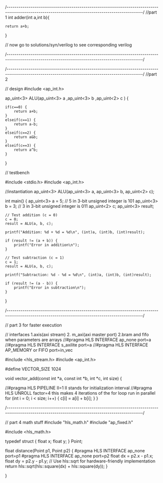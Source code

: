 /*---------------------------------------------------------------------------------------------------------------------------------------------------*/
//part 1
int adder(int a,int b){

	return a+b;
}

// now go to solutions/syn/verilog to see corresponding verilog


/*---------------------------------------------------------------------------------------------------------------------------------------------------*/


/*---------------------------------------------------------------------------------------------------------------------------------------------------*/
//part 2

// design
#include <ap_int.h>

ap_uint<3> ALU(ap_uint<3> a ,ap_uint<3> b ,ap_uint<2> c ) {

	if(c==0) {
		return a+b;
	}
	elseif(c==1) {
		return a-b;
	}
	elseif(c==2) {
		return a&b;
	}
	elseif(c==3) {
		return a^b;
	}
}

// testbench

#include <stdio.h>
#include <ap_int.h>

//instantiation
ap_uint<3> ALU(ap_uint<3> a, ap_uint<3> b, ap_uint<2> c);

int main() {
    ap_uint<3> a = 5; // 5 in 3-bit unsigned integer is 101
    ap_uint<3> b = 3; // 3 in 3-bit unsigned integer is 011
    ap_uint<2> c;
    ap_uint<3> result;

    // Test addition (c = 0)
    c = 0;
    result = ALU(a, b, c);

    printf("Addition: %d + %d = %d\n", (int)a, (int)b, (int)result);

    if (result != (a + b)) {
        printf("Error in addition\n");
    }

    // Test subtraction (c = 1)
    c = 1;
    result = ALU(a, b, c);

    printf("Subtraction: %d - %d = %d\n", (int)a, (int)b, (int)result);

    if (result != (a - b)) {
        printf("Error in subtraction\n");
    }
}

/*---------------------------------------------------------------------------------------------------------------------------------------------------*/

// part 3 <using pragmas> for faster execution

	
// interfaces 1.axis(axi stream) 2. m_axi(axi master port) 2.bram and fifo when parameters are arrays
//#pragma HLS INTERFACE ap_none port=a
//#pragma HLS INTERFACE s_axilite port=a
//#pragma HLS INTERFACE AP_MEMORY or FIFO port=in_vec






#include <hls_stream.h>
#include <ap_int.h>

#define VECTOR_SIZE 1024

void vector_add(const int *a, const int *b, int *c, int size) {

//#pragma HLS PIPELINE II=1 II stands for initialization interval
//#pragma HLS UNROLL factor=4 this makes 4 iterations of the for loop run in parallel
    for (int i = 0; i < size; i++) {
        c[i] = a[i] + b[i];
    }
}




/*---------------------------------------------------------------------------------------------------------------------------------------------------*/

// part 4 math stuff
#include "hls_math.h"
#include "ap_fixed.h"

#include <hls_math.h>

typedef struct {
  float x;
  float y;
} Point;

float distance(Point p1, Point p2) {
  #pragma HLS INTERFACE ap_none port=p1
  #pragma HLS INTERFACE ap_none port=p2
  float dx = p2.x - p1.x;
  float dy = p2.y - p1.y;
  // Use hls::sqrt for hardware-friendly implementation
  return hls::sqrt(hls::square(dx) + hls::square(dy)); 
}

}









